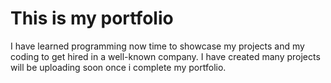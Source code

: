 # This is my portfolio
I have learned programming now time to showcase my projects and my coding to get hired in a well-known company. 
I have created many projects will be uploading soon once i complete my portfolio.